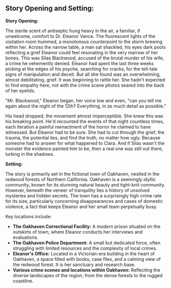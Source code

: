 ## Story Opening and Setting:

**Story Opening:**

The sterile scent of antiseptic hung heavy in the air, a familiar, if unwelcome, comfort to Dr. Eleanor Vance. The fluorescent lights of the visitation room hummed, a monotonous counterpoint to the storm brewing within her. Across the narrow table, a man sat shackled, his eyes dark pools reflecting a grief Eleanor could feel resonating in the very marrow of her bones. This was Silas Blackwood, accused of the brutal murder of his wife, a crime he vehemently denied. Eleanor had spent the last three weeks picking at the edges of his psyche, searching for cracks, for the tell-tale signs of manipulation and deceit. But all she found was an overwhelming, almost debilitating, grief. It was beginning to rattle her. She hadn't expected to find empathy here, not with the crime scene photos seared into the back of her eyelids.

"Mr. Blackwood," Eleanor began, her voice low and even, "can you tell me again about the night of the 12th? Everything, in as much detail as possible."

His head dropped, the movement almost imperceptible. She knew this was his breaking point. He'd recounted the events of that night countless times, each iteration a painful reenactment of the horror he claimed to have witnessed. But Eleanor had to be sure. She had to cut through the grief, the trauma, the potential lies, and find the truth, no matter how ugly. Because someone had to answer for what happened to Clara. And if Silas wasn't the monster the evidence painted him to be, then a real one was still out there, lurking in the shadows.

**Setting:**

The story is primarily set in the fictional town of Oakhaven, nestled in the redwood forests of Northern California. Oakhaven is a seemingly idyllic community, known for its stunning natural beauty and tight-knit community. However, beneath the veneer of tranquility lies a history of unsolved mysteries and hidden secrets. The town has a surprisingly high crime rate for its size, particularly concerning disappearances and cases of domestic violence, a fact that keeps Eleanor and her small team perpetually busy.

Key locations include:

*   **The Oakhaven Correctional Facility:** A modern prison situated on the outskirts of town, where Eleanor conducts her interviews and evaluations.
*   **The Oakhaven Police Department:** A small but dedicated force, often struggling with limited resources and the complexity of local crimes.
*   **Eleanor's Office:** Located in a Victorian-era building in the heart of Oakhaven, a space filled with books, case files, and a calming view of the redwood forest. It is her sanctuary and research base.
*   **Various crime scenes and locations within Oakhaven:** Reflecting the diverse landscapes of the region, from the dense forests to the rugged coastline.
